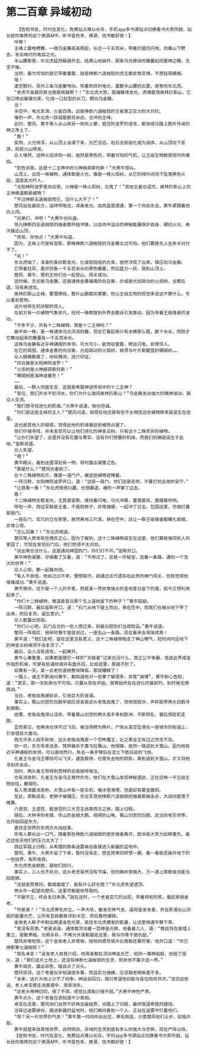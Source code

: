 # 第二百章 异域初动
        【告知书友，时代在变化，免费站点难以长存，手机app多书源站点切换看书大势所趋，站长给你推荐的这个换源APP，听书音色多、换源、找书都好使！】
       咔嚓！
       主峰上雷电劈舞，一根乌金藤高高扬起，长达一千五百米，带着炽盛的闪电，向着山下劈去，发出绚烂的电弧之光。
       半山腰那里，东北虎猛然躲避开去，结果山地崩开，那条乌光缭绕的藤蔓如同雷神之鞭，无坚不摧。
       当然，最为可怕的是它带着雷霆，就是挣断六道枷锁的虎王都非常忌惮，不愿轻易硬撼。
       嗡！
       虚空颤抖，另外三条乌金藤甩动，带着刺目的电光，震散半山腰的云雾，席卷向东北虎。
       “老虎不发威你真当我是病猫啊？！”东北虎大怒，斑斓躯体发光，虎啸震荡奥林匹斯山，它张口喷出璀璨光束，化成一口巨型的长刀，劈向乌金藤。
       当！
       半空中，电光澎湃，火星四溅，这是挣断六道枷锁的王者真正实力的大对抗。
       嗖的一声，东北虎一跃就是数百米远，也冲向主峰。
       此时，楚风、黄牛等人从山体另一侧向上攀，抵住阿波罗的进攻，都快成功踏上那片传闻的神之净土了。
       “轰！”
       突然，火光倾泻，从山顶上汹涌下来，光芒滔滔，岩石全部熔化成为液体，从山顶向下澎湃，宛若火山喷发。
       众人悚然，这种火焰非同一般，居然是黑色的，带着可怕的气机，让王级生物都感觉灼热难挡。
       “别告诉我，这是十二主神中的火神赫菲斯托斯！”大黑牛怪叫。
       山顶上，出现一株植物，通体都是火光，像是一株火炬树，从它的枝叶间向下坠落黑色火焰，温度高大吓人。
       “太阳神阿波罗是向日癸，火神是一株火炬树，见鬼了！”其他王者也诅咒，奥林匹斯山上的主神难道都是植物？
       “不过挣断五道枷锁而已，没什么大不了！”
       楚风站在最前方，运转呼吸法，浑身发光，血肉晶莹透通，第一个向前杀去，黄牛紧跟着他向上闯。
       “兄弟们，冲吧！”大黑牛也叫道。
       但凡挣断四五道枷锁的强者都开始冲锋，以血肉中溢出的神秘能量保护自身，硬抗火光，再次接近山顶。
       “虎哥，你快点！”大黑牛叫道。
       因为，主峰上可是有宙斯，那株挣断六道枷锁的乌金藤太过可怕，他们要是先上去多半对付不了。
       “吼！”
       东北虎恼了，浑身的条纹都发光，化成锁链般的光束，居然浮现了出来，镇压向乌金藤。
       它带着狂风，震开四条一千五百米长的黑色藤蔓，而后猛力一跃，跳到山顶上。
       楚风、黄牛、雪豹王他们也一起登山，闯关成功。
       这时候，无论是乌金藤，还是通体金黄璀璨的向日葵，亦或是光焰跳动的火炬树，全都后退，没有再进攻。
       奥林匹斯山主峰，雾霭缭绕，整片山巅都灰蒙蒙，但以王级生物的视觉来说这不算什么，可以看到景物。
       这片地带生机浓郁的惊人。
       在前方有一片植物气象非凡，任何一株都放到外界去都会引发轰动，因为带着王级强者的波动。
       “不多不少，共有十二株植物，真是十二主神吗？”
       最中央一株，是一株通体乌光流淌的藤，现在它看起来只有水桶那么粗，数十米长，而刚才它舞动起来的藤蔓有一千五百米长。
       这株乌金藤有近乎神通般的本领，可大可小，能驾驭雷霆，劈出闪电，非常惊人。
       在它的周围，通体金黄的向日葵，光焰跳动的火炬树，根须与叶片都碧蓝的珊瑚树……
       众人眼睛都直了，纷纷猜测，进行印证。
       “向日葵是太阳神阿波罗！”
       “火炬树是火神赫菲斯托斯！”
       “珊瑚树是海神波塞冬！”
       ……
       最后，一群人彻底无言，这就是希腊神话传说中的十二主神？
       “各位，我们井水不犯河水，你们为什么强闯奥林匹斯山？”乌金藤发出强大的精神波动，跟众人交流。
       “我们想寻找进化的机缘。”大黑牛说道，倒也坦诚。
       “你们是这座主峰的主人？”楚风问道，倒现在他还是有些不太相信这些植物原本就诞生在这里。
       这也是其他人的疑惑，觉得此地的机缘被这些植物占据了。
       他们仔细寻找，并未发现可以让他们进化的神圣古树，只有这十二株奇异的植物。
       “让你们失望了，这里并没有花蕾与果实，没有你们想要的机缘，而我们的确就诞生于此地。”宙斯说道。
       众人失望。
       “嗯？”
       黄牛眼尖，看到迷雾深处有一物，顿时露出凝重之色。
       “那是什么？”楚风也看到了。
       在十二株植物后方，像是一道门户，被这些植物遮掩着。
       一阵沉默，太阳神阿波罗开口，道：“这是一扇门，你们还是走吧，不要打扰此地的安宁。”
       “让我看一看！”东北虎很感兴趣，也很霸道，嗖的一声窜了过去。
       轰！
       十二株植物全都发光，尤其是宙斯，缭绕着闪电，乌光冲霄，雷霆震耳，轰隆隆作响。
       呼啦一声，西征军都是王者，不是软柿子，非常强硬，一起冲了过去，包围这里，仔细打量那扇门。
       一座石门，突兀的立在那里，居然离地三尺高，悬在空中，这让一群王级强者都瞳孔收缩，非常心惊。
       “怎么回事？！”东北虎喝道。
       楚风等人原本有些愧疚之心，因为了解到，这十二株植物诞生在这里，他们算是强闯别人的家园了，可现在发现石门后，他们觉得不太对劲。
       “说出来也没什么，这是通向神国的门，你们打不开。”宙斯开口。
       黄牛神色凝重，仔细看了又看，道：“不用试了，这是一件秘宝，连着一条路，通向一个浩大的世界！”
       众人心惊，都一起看向他。
       “有人不自信，他自己过不来，便想取巧，欲通过古代遗存在此界的神门闯关，但我觉得他很难成功。”黄牛说道。
       黄牛猜测，这不是一个人的手笔，而是某一界非常强大的圣地昔日留下的路，如今又想利用起来了。
       “你们十二株植物，难道是昔日那个无上道统留下的种子？”黄牛狐疑。
       一阵沉默，最后宙斯开口，道：“石门从地下破土而出，悬在空中，而我们也被从地下带了出来，而后复苏，诞生意识。”
       众人都露出惊容。
       “你们小心吧，石门后方的一些人想过来，别最后把你们当成祭品。”黄牛说道。
       楚风一阵感叹，很早时黄牛曾就说过，一座名山一条路，现在看来会渐渐成真！
       黄牛道：“我们走吧，留在这里没有意义，这十二株植物吸走了神山精气，短时间内这地下的神圣古树根须不会复苏了。”
       最后，众人没有进攻，一起离开。
       黄牛心事重重，如果都是跟它一样的“天赋者”过来也没什么，真正公平争霸，竞逐此界成圣作祖的机缘，可是有些道统或许有盘外招，比如这里，那就不妙了。
       如果有一天，某一古老的道统整体降临，那就糟糕了！
       一路上，诸王不断询问黄牛，都知道他对一些事了解很多，非常“渊博”，黄牛耐心告知，道：“其实，那一天到来也不可怕，只要从现在开始，我等始终处在进化的最前列，到时候无惧挑战。”
       当日，老吸血鬼被斩杀，引发巨大的波澜。
       事实上，蜀山剑宫的白鹤早就应该击毙这头老吸血鬼了，但他很狡诈，声称能带两头白鹤寻到席勒。
       结果，老吸血鬼得以活命，带着蜀山剑宫的两大高手来到欧洲，不断转乱，最后想趁机走脱。
       显而易见，他再快也快不过飞剑，被当场劈为两片，尸体从高空坠落在一座城市的街道上，引发很巨大轰动。
       西方许多人拍手称快，这头老吸血鬼是一个恐怖魔王，比之黑龙王有过之而无不及。
       同一日，东方传来消息，梵林被杀于喜马拉雅山，他很强，居然一路逃到大雪山，因为他有近乎神通般的本领，可以遁地而行，失去一条手臂后在泥土下依旧逃的飞快。
       孔雀王与金乌王哪怕可以飞天，速度极快，也曾失去他的踪影，直到追到大雪山，才又将他寻到并击杀。
       同时，两头禽王带得到梵林的古瑜伽呼吸法。
       也有消息称，孔雀王与金乌王竟然负伤，他们在大雪山发现神秘遗迹，正在召唤一干王级生物前往，要探险。
       有人秀泄露消息称，大雪山中有一座古刹，被冰雪淹埋，但是却有雷音轰鸣。
       至此，席勒逃走，老狮子被镇压，东征军其他挣断六道枷锁的强者都被击杀，大战彻底落下帷幕。
       八景宫、玉虚宫、碧游宫的三大宫主结束西方之旅，踏上归程。
       随后，大林寺的老猿、华山的金翅大鹏、崆峒的山龟、蜀山剑宫的白鹤、武当的老宗师等，也开始回返东方。
       震惊全世界的东西方大战结束。
       所有人都长出一口气，随着那些挣断六道枷锁的绝世强者离开，欧洲各大势力如释重负，最近这些天他们的压力太大了！
       西征军踏上归程，从希腊的那条迷雾峡谷直接进入新疆的盆地中。
       楚风、黄牛、大黑牛留了下来，暂时没有走，想去梵蒂冈转悠一圈，看一看能否破开地下的一些结界，有所收获。
       东北虎死皮赖脸，跟他们同行。
       事实上，三人也不反对，这头老虎虽然没有节操，但的确非常强大，万一遇上席勒或许能当挡箭牌。
       “这就是梵蒂冈，都成废墟了，能有什么好东西？”东北虎失望透顶。
       两头牛一起望向楚风，这里可都是他导致的。
       “不破不立，终会复归本源。”就在这时，一个老者突兀的出现，带着祥和的笑，看起来很衰老。
       “你是谁？！”东北虎寒毛炸立，一声大吼，散发恐怖气息，逼视金发老者，并且弥漫出山洪般的能量光芒，让所有瓦砾都悬浮到半空，而后轰然爆碎。
       金发老人眸子中射出两道金色光束，抵住东北虎爆发的能量，让这里快速平静下来。
       “我没有恶意。”老者说道，通体都流淌着一层神圣光辉，他看着几人，道：“教廷将在废墟上重立，驱散黑暗，光明永存，不再允许席勒踏足这里，我与你等不是仇敌。”
       楚风非常吃惊，这个金发老人非常强，给他的感觉或许比席勒还要厉害，他开口道：“你已挣断第七道枷锁？”
       “我名卓亚！”金发老人自我介绍，他周身都在流动神圣光芒，如同一尊神祇般，他摇了摇头，道：“我们这片土地上，还没有挣断七道枷锁的生灵，除非他不属于这一界。”
       黄牛闻言，露出异色，暗自点了点头。
       楚风惊讶，这个老者似乎知道很多事，而且实力强横，应该跟老喇嘛差不多。
       “未来，这片大地上少不了纷争，神话会回归，我只希望他日能与各位同舟共济。”说完这些话，老人卓亚便走进废墟中，渐渐消失。
       “这老头神神叨叨，很了不得，感觉比席勒只强不弱。”大黑牛神色严肃。
       黄牛点头，这个老者应该知道不少真相。
       卓亚在这里，楚风他们自然不好再去破结界，也踏上了归程，最终借道希腊的捷径。
       当穿过迷雾峡谷，踏进新疆的盆地时，他们瞬间看到一个人，正站在迷雾中打量他们。
       “嗯？另一片世界的气息！”黄牛第一时间作出反应，寒毛倒竖，示意楚风他们止步，如临大敌。
       黄牛就是来自其他世界，自然明白，异域的生灵到底有多么的强大与恐怖，现在严阵以待。
       【告知书友，时代在变化，免费站点难以长存，手机app多书源站点切换看书大势所趋，站长给你推荐的这个换源APP，听书音色多、换源、找书都好使！】